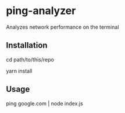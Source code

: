 # ping-analyzer
Analyzes network performance on the terminal

## Installation

cd path/to/this/repo

yarn install

## Usage

ping google.com | node index.js
